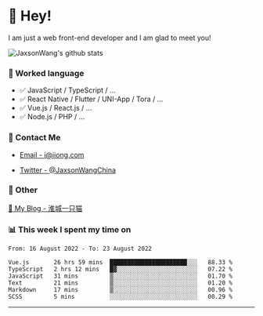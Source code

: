 # 👋 Hey!

I am just a web front-end developer and I am glad to meet you!

![JaxsonWang's github stats](https://github-readme-stats.vercel.app/api?username=JaxsonWang&&show_icons=true&&title_color=1abc9c&&icon_color=1abc9c)


### 📝 Worked language

- ✅ JavaScript / TypeScript / ...
- ✅ React Native / Flutter / UNI-App / Tora / ...
- ✅ Vue.js / React.js / ...
- ✅ Node.js / PHP / ...

### 📮 Contact Me

- [Email - i@iiong.com](mailto:i@iiong.com)

- [Twitter - @JaxsonWangChina](https://twitter.com/JaxsonWangChina)

### 🤪 Other

[📌 My Blog - 淮城一只猫](https://iiong.com)

### 📊 This week I spent my time on

<!--START_SECTION:waka-->

```text
From: 16 August 2022 - To: 23 August 2022

Vue.js       26 hrs 59 mins  ██████████████████████░░░   88.33 %
TypeScript   2 hrs 12 mins   █▓░░░░░░░░░░░░░░░░░░░░░░░   07.22 %
JavaScript   31 mins         ▒░░░░░░░░░░░░░░░░░░░░░░░░   01.70 %
Text         21 mins         ▒░░░░░░░░░░░░░░░░░░░░░░░░   01.20 %
Markdown     17 mins         ▒░░░░░░░░░░░░░░░░░░░░░░░░   00.96 %
SCSS         5 mins          ░░░░░░░░░░░░░░░░░░░░░░░░░   00.29 %
```

<!--END_SECTION:waka-->

---
